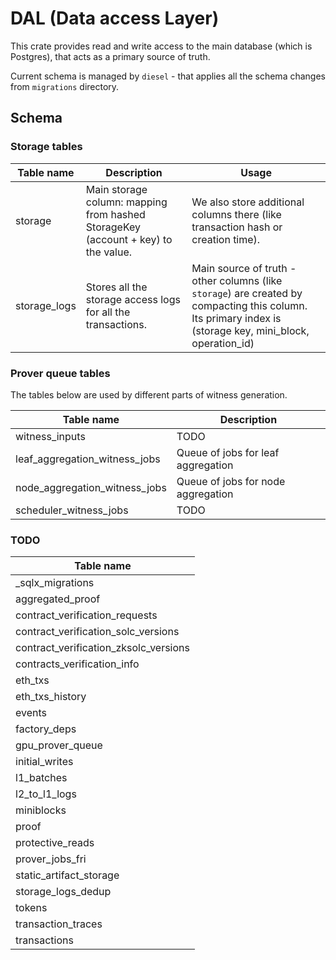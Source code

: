 # DAL (Data access Layer)

This crate provides read and write access to the main database (which is Postgres), that acts as a primary source of
truth.

Current schema is managed by `diesel` - that applies all the schema changes from `migrations` directory.

## Schema

### Storage tables

| Table name   | Description                                                                       | Usage                                                                                                                                                     |
| ------------ | --------------------------------------------------------------------------------- | --------------------------------------------------------------------------------------------------------------------------------------------------------- |
| storage      | Main storage column: mapping from hashed StorageKey (account + key) to the value. | We also store additional columns there (like transaction hash or creation time).                                                                          |
| storage_logs | Stores all the storage access logs for all the transactions.                      | Main source of truth - other columns (like `storage`) are created by compacting this column. Its primary index is (storage key, mini_block, operation_id) |

### Prover queue tables

The tables below are used by different parts of witness generation.

| Table name                    | Description                        |
| ----------------------------- | ---------------------------------- |
| witness_inputs                | TODO                               |
| leaf_aggregation_witness_jobs | Queue of jobs for leaf aggregation |
| node_aggregation_witness_jobs | Queue of jobs for node aggregation |
| scheduler_witness_jobs        | TODO                               |

### TODO

| Table name                            |
|---------------------------------------|
| \_sqlx_migrations                     |
| aggregated_proof                      |
| contract_verification_requests        |
| contract_verification_solc_versions   |
| contract_verification_zksolc_versions |
| contracts_verification_info           |
| eth_txs                               |
| eth_txs_history                       |
| events                                |
| factory_deps                          |
| gpu_prover_queue                      |
| initial_writes                        |
| l1_batches                            |
| l2_to_l1_logs                         |
| miniblocks                            |
| proof                                 |
| protective_reads                      |
| prover_jobs_fri                       |
| static_artifact_storage               |
| storage_logs_dedup                    |
| tokens                                |
| transaction_traces                    |
| transactions                          |
